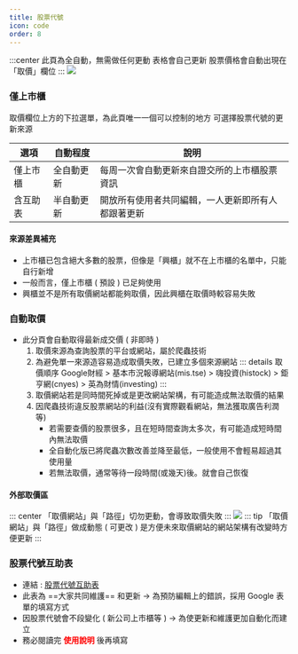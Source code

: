```yaml
---
title: 股票代號
icon: code
order: 8
---
```


:::center
此頁為全自動，無需做任何更動
表格會自己更新
股票價格會自動出現在「取價」欄位
:::
![](/images/台股訂閱版/股票代號.jpg)

### 僅上市櫃 
取價欄位上方的下拉選單，為此頁唯一一個可以控制的地方
可選擇股票代號的更新來源

| 選項   | 自動程度  | 說明                        |
|------|-------|---------------------------|
| 僅上市櫃 | 全自動更新 | 每周一次會自動更新來自證交所的上市櫃股票資訊    |
| 含互助表 | 半自動更新 | 開放所有使用者共同編輯，一人更新即所有人都跟著更新 |

#### 來源差異補充

- 上市櫃已包含絕大多數的股票，但像是「興櫃」就不在上市櫃的名單中，只能自行新增
- 一般而言，僅上市櫃 ( 預設 ) 已足夠使用
- 興櫃並不是所有取價網站都能夠取價，因此興櫃在取價時較容易失敗

### 自動取價

- 此分頁會自動取得最新成交價 ( 非即時 )
  1. 取價來源為查詢股票的平台或網站，屬於爬蟲技術
  2. 為避免單一來源造容易造成取價失敗，已建立多個來源網站
  ::: details 取價順序
  Google財經 > 基本市況報導網站(mis.tse) > 嗨投資(histock) > 鉅亨網(cnyes) > 英為財情(investing)
  :::
  3. 取價網站若是同時間死掉或是更改網站架構，有可能造成無法取價的結果
  4. 因爬蟲技術違反股票網站的利益(沒有實際觀看網站，無法獲取廣告利潤等)
     - 若需要查價的股票很多，且在短時間查詢太多次，有可能造成短時間內無法取價
     - 全自動化版已將爬蟲次數改善並降至最低，一般使用不會輕易超過其使用量
     - 若無法取價，通常等待一段時間(或幾天)後。就會自己恢復

#### 外部取價區

::: center
「取價網站」與「路徑」切勿更動，會導致取價失敗
:::
![](/images/台股訂閱版/股票代號_股票代號互助表.jpg)
::: tip
「取價網站」與「路徑」做成動態 ( 可更改 ) 是方便未來取價網站的網站架構有改變時方便更新
:::

### 股票代號互助表

- 連結 : [股票代號互助表](https://docs.google.com/spreadsheets/d/1gPp3MOwiIpfs5FVDnLXIq2b9UizYjbkPCSAjnlkzVdQ/edit#gid=0)
- 此表為 ==大家共同維護== 和更新 → 為預防編輯上的錯誤，採用 Google 表單的填寫方式
- 因股票代號會不段變化 ( 新公司上市櫃等 ) → 為使更新和維護更加自動化而建立
- 務必閱讀完 <font color="red">**使用說明**</font> 後再填寫


